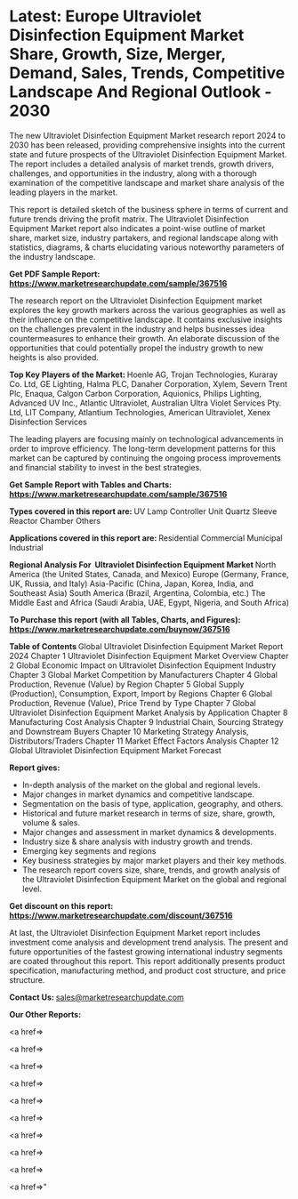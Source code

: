 # Latest: Europe Ultraviolet Disinfection Equipment Market Share, Growth, Size, Merger, Demand, Sales, Trends, Competitive Landscape And Regional Outlook - 2030

The new Ultraviolet Disinfection Equipment Market research report 2024 to 2030 has been released, providing comprehensive insights into the current state and future prospects of the Ultraviolet Disinfection Equipment Market. The report includes a detailed analysis of market trends, growth drivers, challenges, and opportunities in the industry, along with a thorough examination of the competitive landscape and market share analysis of the leading players in the market.

This report is detailed sketch of the business sphere in terms of current and future trends driving the profit matrix. The Ultraviolet Disinfection Equipment Market report also indicates a point-wise outline of market share, market size, industry partakers, and regional landscape along with statistics, diagrams, &amp; charts elucidating various noteworthy parameters of the industry landscape.

<strong><b>Get PDF Sample Report: <a href=https://www.marketresearchupdate.com/sample/367516>https://www.marketresearchupdate.com/sample/367516</a></b></strong>

The research report on the Ultraviolet Disinfection Equipment market explores the key growth markers across the various geographies as well as their influence on the competitive landscape. It contains exclusive insights on the challenges prevalent in the industry and helps businesses idea countermeasures to enhance their growth. An elaborate discussion of the opportunities that could potentially propel the industry growth to new heights is also provided.

<strong><b>Top Key Players of the Market:
</b></strong>Hoenle AG, Trojan Technologies, Kuraray Co. Ltd, GE Lighting, Halma PLC, Danaher Corporation, Xylem, Severn Trent Plc, Enaqua, Calgon Carbon Corporation, Aquionics, Philips Lighting, Advanced UV Inc., Atlantic Ultraviolet, Australian Ultra Violet Services Pty. Ltd, LIT Company, Atlantium Technologies, American Ultraviolet, Xenex Disinfection Services<strong><b>
</b></strong>

The leading players are focusing mainly on technological advancements in order to improve efficiency. The long-term development patterns for this market can be captured by continuing the ongoing process improvements and financial stability to invest in the best strategies.

<strong><b>Get Sample Report with Tables and Charts: <a href=https://www.marketresearchupdate.com/sample/367516>https://www.marketresearchupdate.com/sample/367516</a></b></strong>

<strong><b>Types covered in this report are:
</b></strong>UV Lamp
Controller Unit
Quartz Sleeve
Reactor Chamber
Others<strong><b>
</b></strong>

<strong><b>Applications covered in this report are:
</b></strong>Residential
Commercial
Municipal
Industrial<strong><b>
</b></strong>

<strong><b>Regional Analysis For  Ultraviolet Disinfection Equipment Market</b></strong><strong><b>
</b></strong>North America (the United States, Canada, and Mexico)
Europe (Germany, France, UK, Russia, and Italy)
Asia-Pacific (China, Japan, Korea, India, and Southeast Asia)
South America (Brazil, Argentina, Colombia, etc.)
The Middle East and Africa (Saudi Arabia, UAE, Egypt, Nigeria, and South Africa)

<strong><b>To Purchase this report (with all Tables, Charts, and Figures): <a href=https://www.marketresearchupdate.com/buynow/367516>https://www.marketresearchupdate.com/buynow/367516</a></b></strong>

<strong><b>Table of Contents</b></strong><strong><b>
</b></strong>Global Ultraviolet Disinfection Equipment Market Report 2024
Chapter 1 Ultraviolet Disinfection Equipment Market Overview
Chapter 2 Global Economic Impact on Ultraviolet Disinfection Equipment Industry
Chapter 3 Global Market Competition by Manufacturers
Chapter 4 Global Production, Revenue (Value) by Region
Chapter 5 Global Supply (Production), Consumption, Export, Import by Regions
Chapter 6 Global Production, Revenue (Value), Price Trend by Type
Chapter 7 Global Ultraviolet Disinfection Equipment Market Analysis by Application
Chapter 8 Manufacturing Cost Analysis
Chapter 9 Industrial Chain, Sourcing Strategy and Downstream Buyers
Chapter 10 Marketing Strategy Analysis, Distributors/Traders
Chapter 11 Market Effect Factors Analysis
Chapter 12 Global Ultraviolet Disinfection Equipment Market Forecast

<strong><b>Report gives:</b></strong>

- In-depth analysis of the market on the global and regional levels.
- Major changes in market dynamics and competitive landscape.
- Segmentation on the basis of type, application, geography, and others.
- Historical and future market research in terms of size, share, growth, volume &amp; sales.
- Major changes and assessment in market dynamics &amp; developments.
- Industry size &amp; share analysis with industry growth and trends.
- Emerging key segments and regions
- Key business strategies by major market players and their key methods.
- The research report covers size, share, trends, and growth analysis of the Ultraviolet Disinfection Equipment Market on the global and regional level.

<strong><b>Get discount on this report: <a href=https://www.marketresearchupdate.com/discount/367516>https://www.marketresearchupdate.com/discount/367516</a></b></strong>

At last, the Ultraviolet Disinfection Equipment Market report includes investment come analysis and development trend analysis. The present and future opportunities of the fastest growing international industry segments are coated throughout this report. This report additionally presents product specification, manufacturing method, and product cost structure, and price structure.

<strong><b>Contact Us:
</b></strong>sales@marketresearchupdate.com

<strong>Our Other Reports:</strong>

<a href=></a>

<a href=></a>

<a href=></a>

<a href=></a>

<a href=></a>

<a href=></a>

<a href=></a>

<a href=></a>

<a href=></a>

<a href=></a>"
